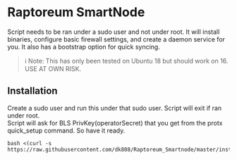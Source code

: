 # Raptoreum SmartNode
Script needs to be ran under a sudo user and not under root. It will install binaries, configure basic firewall settings, and create a daemon service for you. It also has a bootstrap option for quick syncing.

> ℹ Note: This has only been tested on Ubuntu 18 but should work on 16. USE AT OWN RISK.

## Installation
Create a sudo user and run this under that sudo user. Script will exit if ran under root.  
Script will ask for BLS PrivKey(operatorSecret) that you get from the protx quick_setup command. So have it ready.
```
bash <(curl -s https://raw.githubusercontent.com/dk808/Raptoreum_Smartnode/master/install.sh)
```